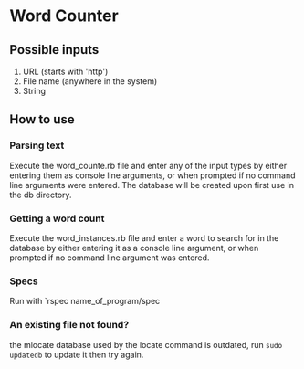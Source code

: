 # Word Counter

## Possible inputs

1. URL (starts with 'http')
2. File name (anywhere in the system)
3. String

## How to use

### Parsing text

Execute the word_counte.rb file and enter any of the input types by either entering them as console line arguments,
or when prompted if no command line arguments were entered.
The database will be created upon first use in the db directory.

### Getting a word count

Execute the word_instances.rb file and enter a word to search for in the database by either entering it as a console
line argument, or when prompted if no command line argument was entered.

### Specs

Run with `rspec name_of_program/spec

### An existing file not found?

the mlocate database used by the locate command is outdated, run `sudo updatedb` to update it then try again.

